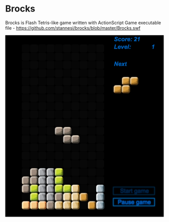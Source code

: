 # Brocks

Brocks is Flash Tetris-like game written with ActionScript
Game executable file - https://github.com/stannesi/brocks/blob/master/Brocks.swf

![screenshot](https://github.com/stannesi/brocks/blob/master/Screen-shot-1.png)
